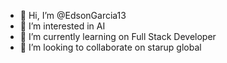 - 👋 Hi, I’m @EdsonGarcia13
- 👀 I’m interested in AI
- 🌱 I’m currently learning on Full Stack Developer
- 💞️ I’m looking to collaborate on starup global


<!---
EdsonGarcia13/EdsonGarcia13 is a ✨ special ✨ repository because its `README.md` (this file) appears on your GitHub profile.
You can click the Preview link to take a look at your changes.
--->
